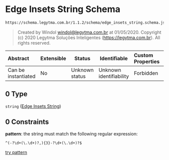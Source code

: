 # Edge Insets String Schema

```txt
https://schema.legytma.com.br/1.1.2/schema/edge_insets_string.schema.json#/oneOf/0
```




> Created by Windol [windol@legytma.com.br](mailto:windol@legytma.com.br) at 01/05/2020.
> Copyright (c) 2020 Legytma Soluções Inteligentes (<https://legytma.com.br>). All rights reserved.
>

| Abstract            | Extensible | Status         | Identifiable            | Custom Properties | Additional Properties | Access Restrictions | Defined In                                                                            |
| :------------------ | ---------- | -------------- | ----------------------- | :---------------- | --------------------- | ------------------- | ------------------------------------------------------------------------------------- |
| Can be instantiated | No         | Unknown status | Unknown identifiability | Forbidden         | Allowed               | none                | [edge_insets.schema.json\*](../schema/edge_insets.schema.json) |

## 0 Type

`string` ([Edge Insets String](edge_insets-oneof-edge-insets-string.md))

## 0 Constraints

**pattern**: the string must match the following regular expression: 

```regexp
^(-?\d+(\.\d+)?,){3}-?\d+(\.\d+)?$
```

[try pattern](https://regexr.com/?expression=%5E(-%3F%5Cd%2B(%5C.%5Cd%2B)%3F%2C)%7B3%7D-%3F%5Cd%2B(%5C.%5Cd%2B)%3F%24)
